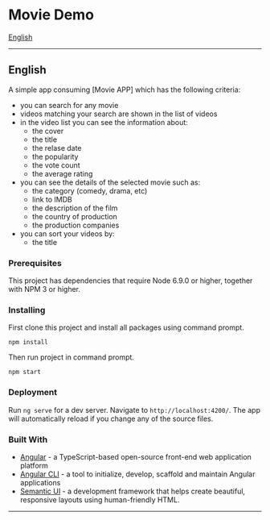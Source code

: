 # Movie Demo

[English](#english)

------

## English

A simple app consuming [Movie APP] which has the following criteria:
* you can search for any movie
* videos matching your search are shown in the list of videos
* in the video list you can see the information about:
  * the cover
  * the title
  * the relase date
  * the popularity
  * the vote count
  * the average rating
* you can see the details of the selected movie such as:
  * the category (comedy, drama, etc)
  * link to IMDB
  * the description of the film
  * the country of production
  * the production companies
* you can sort your videos by:
  * the title

### Prerequisites

This project has dependencies that require Node 6.9.0 or higher, together with NPM 3 or higher.

### Installing

First clone this project and install all packages using command prompt.

```
npm install
```

Then run project in command prompt.
```
npm start
```

### Deployment

Run `ng serve` for a dev server. Navigate to `http://localhost:4200/`. The app will automatically reload if you change any of the source files.

### Built With

* [Angular](https://angular.io/) - a TypeScript-based open-source front-end web application platform 
* [Angular CLI](https://cli.angular.io/) -  a tool to initialize, develop, scaffold and maintain Angular applications
* [Semantic UI](https://semantic-ui.com/) - a development framework that helps create beautiful, responsive layouts using human-friendly HTML.



------

